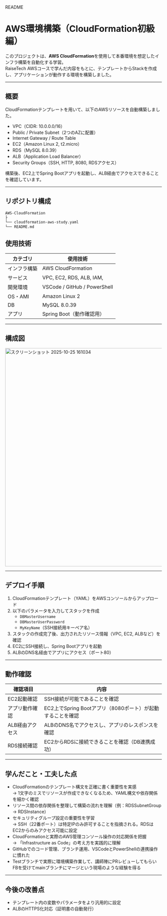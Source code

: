 README
# AWS環境構築（CloudFormation初級編）

このプロジェクトは、**AWS CloudFormation**を使用して本番環境を想定したインフラ構築を自動化する学習。  
RaiseTech AWSコースで学んだ内容をもとに、テンプレートからStackを作成し、アプリケーションが動作する環境を構築しました。

---

## 概要

CloudFormationテンプレートを用いて、以下のAWSリソースを自動構築しました。

- VPC（CIDR: 10.0.0.0/16）
- Public / Private Subnet（2つのAZに配置）
- Internet Gateway / Route Table
- EC2（Amazon Linux 2, t2.micro）
- RDS（MySQL 8.0.39）
- ALB（Application Load Balancer）
- Security Groups（SSH, HTTP, 8080, RDSアクセス）

構築後、EC2上でSpring Bootアプリを起動し、ALB経由でアクセスできることを確認しています。

---

## リポジトリ構成

```bash
AWS-CloudFormation
├
└── cloudformation-aws-study.yaml
└── README.md
```
## 使用技術

| カテゴリ | 使用技術 |
|-----------|-----------|
| インフラ構築 | AWS CloudFormation |
| サービス | VPC, EC2, RDS, ALB, IAM, |
| 開発環境 | VSCode / GitHub / PowerShell |
| OS・AMI | Amazon Linux 2 |
| DB | MySQL 8.0.39 |
| アプリ | Spring Boot（動作確認用） |

---

## 構成図

<img width="810" height="702" alt="スクリーンショット 2025-10-25 161034" src="https://github.com/user-attachments/assets/d32b09eb-2ebb-4d54-b5cd-3f685cdf6de1" />

---

## デプロイ手順

1. CloudFormationテンプレート（YAML）をAWSコンソールからアップロード  
2. 以下のパラメータを入力してスタックを作成  
   - `DBMasterUsername`  
   - `DBMasterUserPassword`  
   - `MyKeyName`（SSH接続用キーペア名）
3. スタックの作成完了後、出力されたリソース情報（VPC, EC2, ALBなど）を確認
4. EC2にSSH接続し、Spring Bootアプリを起動
5. ALBのDNS名経由でアプリにアクセス（ポート80）

---

## 動作確認

| 確認項目 | 内容 |
|-----------|------|
| EC2起動確認 | SSH接続が可能であることを確認 |
| アプリ動作確認 | EC2上でSpring Bootアプリ（8080ポート）が起動することを確認 |
| ALB経由アクセス | ALBのDNS名でアクセスし、アプリのレスポンスを確認 |
| RDS接続確認 | EC2からRDSに接続できることを確認（DB連携成功） |

---

## 学んだこと・工夫した点

- CloudFormationのテンプレート構文を正確に書く重要性を実感  
  → 1文字のミスでリソースが作成できなくなるため、YAML構文や依存関係を細かく確認
- リソース間の依存関係を整理して構築の流れを理解（例：RDSSubnetGroup → RDSInstance）
- セキュリティグループ設定の重要性を学習  
  → SSH（22番ポート）は特定IPのみ許可することを指摘される。RDSはEC2からのみアクセス可能に設定
- CloudFormationと実際のAWS管理コンソール操作の対応関係を把握  
  → 「Infrastructure as Code」の考え方を実践的に理解
- GitHubでのコード管理、ブランチ運用、VSCodeとPowerShellの連携操作に慣れた
- Testブランチで実際に環境構築作業して、講師陣にPRレビューしてもらいFBを受けてmainブランチにマージという現場のような経験を得る

---

##  今後の改善点

- テンプレート内の変数やパラメータをより汎用的に設定
- ALBのHTTPS化対応（証明書の自動発行）
